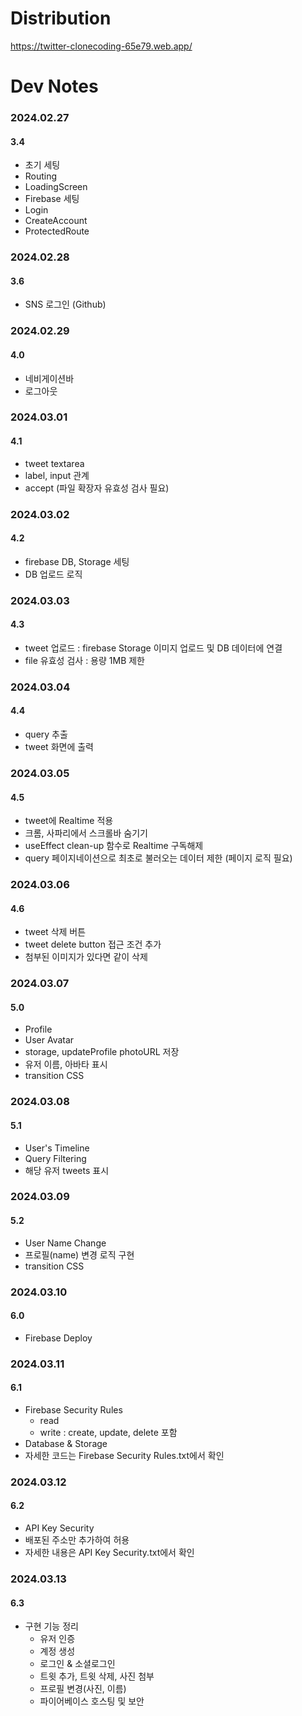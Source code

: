 # Distribution

https://twitter-clonecoding-65e79.web.app/

# Dev Notes

### 2024.02.27

#### 3.4

- 초기 세팅
- Routing
- LoadingScreen
- Firebase 세팅
- Login
- CreateAccount
- ProtectedRoute

### 2024.02.28

#### 3.6

- SNS 로그인 (Github)

### 2024.02.29

#### 4.0

- 네비게이션바
- 로그아웃

### 2024.03.01

#### 4.1

- tweet textarea
- label, input 관계
- accept (파일 확장자 유효성 검사 필요)

### 2024.03.02

#### 4.2

- firebase DB, Storage 세팅
- DB 업로드 로직

### 2024.03.03

#### 4.3

- tweet 업로드 : firebase Storage 이미지 업로드 및 DB 데이터에 연결
- file 유효성 검사 : 용량 1MB 제한

### 2024.03.04

#### 4.4

- query 추출
- tweet 화면에 출력

### 2024.03.05

#### 4.5

- tweet에 Realtime 적용
- 크롬, 사파리에서 스크롤바 숨기기
- useEffect clean-up 함수로 Realtime 구독해제
- query 페이지네이션으로 최초로 불러오는 데이터 제한 (페이지 로직 필요)

### 2024.03.06

#### 4.6

- tweet 삭제 버튼
- tweet delete button 접근 조건 추가
- 첨부된 이미지가 있다면 같이 삭제

### 2024.03.07

#### 5.0

- Profile
- User Avatar
- storage, updateProfile photoURL 저장
- 유저 이름, 아바타 표시
- transition CSS

### 2024.03.08

#### 5.1

- User's Timeline
- Query Filtering
- 해당 유저 tweets 표시

### 2024.03.09

#### 5.2

- User Name Change
- 프로필(name) 변경 로직 구현
- transition CSS

### 2024.03.10

#### 6.0

- Firebase Deploy

### 2024.03.11

#### 6.1

- Firebase Security Rules
  - read
  - write : create, update, delete 포함
- Database & Storage
- 자세한 코드는 Firebase Security Rules.txt에서 확인

### 2024.03.12

#### 6.2

- API Key Security
- 배포된 주소만 추가하여 허용
- 자세한 내용은 API Key Security.txt에서 확인

### 2024.03.13

#### 6.3

- 구현 기능 정리
  - 유저 인증
  - 계정 생성
  - 로그인 & 소셜로그인
  - 트윗 추가, 트윗 삭제, 사진 첨부
  - 프로필 변경(사진, 이름)
  - 파이어베이스 호스팅 및 보안
